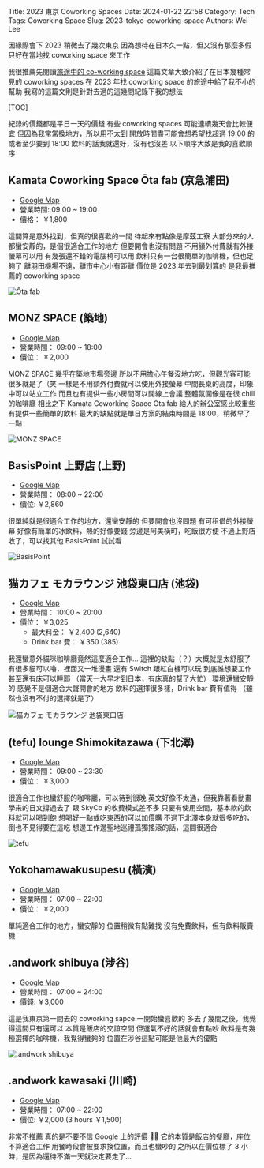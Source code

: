 Title: 2023 東京 Coworking Spaces
Date: 2024-01-22 22:58
Category: Tech
Tags: Coworking Space
Slug: 2023-tokyo-coworking-space
Authors: Wei Lee

因緣際會下 2023 稍微去了幾次東京
因為想待在日本久一點，但又沒有那麼多假
只好在當地找 coworking space 來工作

<!--more-->

我很推薦先閱讀[旅途中的 co-working space](https://irvinfly.medium.com/co-working-space-in-tokyo-8a1162e4bc58)
這篇文章大致介紹了在日本幾種常見的 coworking spaces
在 2023 年找 coworking space 的旅途中給了我不小的幫助
我寫的這篇文則是針對去過的這幾間紀錄下我的想法

[TOC]

紀錄的價錢都是平日一天的價錢
有些 coworking spaces 可能連續幾天會比較便宜
但因為我常常換地方，所以用不太到
開放時間盡可能會想希望找超過 19:00 的
或者至少要到 18:00
飲料的話我就還好，沒有也沒差
以下順序大致是我的喜歡順序

## Kamata Coworking Space Ōta fab (京急浦田)
* [Google Map](https://maps.app.goo.gl/HqK7oGfC4sUSMKrs6)
* 營業時間: 09:00 ~ 19:00
* 價格： ￥1,800

這間算是意外找到，但真的很喜歡的一間
待起來有點像是摩茲工寮
大部分來的人都蠻安靜的，是個很適合工作的地方
但要開會也沒有問題
不用額外付費就有外接螢幕可以用
有幾張還不錯的電腦椅可以用
飲料只有一台很簡單的咖啡機，但也足夠了
離羽田機場不遠，離市中心小有距離
價位是 2023 年去到最划算的
是我最推薦的 coworking space

![Ōta fab](/images/posts-image/2024-2023-tokyo-coworking-space/17057695327403.jpg)

## MONZ SPACE (築地)
* [Google Map](https://maps.app.goo.gl/EQXw9BE7aGpAnQ4R8) 
* 營業時間： 09:00 ~ 18:00
* 價位： ￥2,000

MONZ SPACE 幾乎在築地市場旁邊
所以不用擔心午餐沒地方吃，但觀光客可能很多就是了（笑
一樣是不用額外付費就可以使用外接螢幕
中間長桌的高度，印象中可以站立工作
而且也有提供一些小房間可以開線上會議
整體氛圍像是在很 chill 的咖啡廳
相比之下 Kamata Coworking Space Ōta fab 給人的辦公室感比較重些
有提供一些簡單的飲料
最大的缺點就是單日方案的結束時間是 18:00，稍微早了一點

![MONZ SPACE](/images/posts-image/2024-2023-tokyo-coworking-space/17057694174279.jpg)

## BasisPoint 上野店 (上野)
* [Google Map](https://maps.app.goo.gl/4GD8SdLPpnKhAxrV8)
* 營業時間： 08:00 ~ 22:00
* 價位: ￥2,860

很單純就是很適合工作的地方，還蠻安靜的
但要開會也沒問題
有可租借的外接螢幕
好像有簡單的冰飲料，熱的好像要錢
旁邊是阿美橫町，吃飯很方便
不過上野店收了，可以找其他 BasisPoint 試試看

![BasisPoint](/images/posts-image/2024-2023-tokyo-coworking-space/17057693821324.jpg)

## 猫カフェ モカラウンジ 池袋東口店 (池袋)
* [Google Map](https://catmocha.jp/shop/ikebukuro2/)
* 營業時間： 10:00 ~ 20:00
* 價位： ￥3,025
    * 最大料金： ￥2,400 (2,640)
    * Drink bar 費： ￥350 (385)

我還蠻意外貓咪咖啡廳竟然這麼適合工作...
這裡的缺點（？）大概就是太舒服了
有很多貓可以嚕，裡面又一堆漫畫
還有 Switch 跟紅白機可以玩
到底誰想要工作
甚至還有床可以睡耶
（當天一大早才到日本，有床真的幫了大忙）
環境還蠻安靜的
感覺不是個適合大聲開會的地方
飲料的選擇很多樣，Drink bar 費有值得
（雖然也沒有不付的選擇就是了）

![猫カフェ モカラウンジ 池袋東口店](/images/posts-image/2024-2023-tokyo-coworking-space/17057693476533.jpg)

## (tefu) lounge Shimokitazawa (下北澤)
* [Google Map](https://maps.app.goo.gl/TPmJ6GYqZNuj7xQr6)
* 營業時間： 09:00 ~ 23:30
* 價位： ￥3,000

很適合工作也蠻舒服的咖啡廳，可以待到很晚
英文好像不太通，但我靠著看動畫學來的日文撐過去了
跟 SkyCo 的收費模式差不多
只要有使用空間，基本款的飲料就可以喝到飽
想喝好一點或吃東西的可以加價購
不過下北澤本身就很多吃的，倒也不見得要在這吃
想邊工作邊聖地巡禮孤獨搖滾的話，這間很適合

![tefu](/images/posts-image/2024-2023-tokyo-coworking-space/17057694674070.jpg)

## Yokohamawakusupesu (橫濱)
* [Google Map](https://maps.app.goo.gl/UaJSkWmLqfDZAwrA7)
* 營業時間： 07:00 ~ 22:00
* 價位： ￥2,000

單純適合工作的地方，蠻安靜的
位置稍微有點難找
沒有免費飲料，但有飲料販賣機

## .andwork shibuya (涉谷)
* [Google Map](https://www.xandwork.com/en/shibuya/)
* 營業時間： 07:00 ~ 24:00
* 價錢: ￥3,000

這是我東京第一間去的 coworking sapce
一開始蠻喜歡的
多去了幾間之後，我覺得這間只有還可以
本質是飯店的交誼空間
但運氣不好的話就會有點吵
飲料是有幾種選擇的咖啡機，我覺得蠻夠的
位置在涉谷這點可能是他最大的優點

![.andwork shibuya](/images/posts-image/2024-2023-tokyo-coworking-space/17057695142234.jpg)    

## .andwork kawasaki (川崎)
* [Google Map](https://maps.app.goo.gl/JHFqummPCTrKf4oC7)
* 營業時間： 07:00 ~ 22:00
* 價位: ￥2,000 (3 hours ￥1,500)

非常不推薦
真的是不要不信 Google 上的評價 🤦‍♂️
它的本質是飯店的餐廳，座位不算適合工作
用餐時段會被要求換位置，而且也蠻吵的
之所以在價位標了 3 小時，是因為還待不滿一天就決定要走了...

